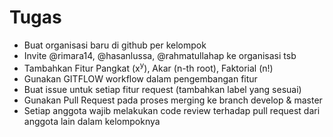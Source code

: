 # Tugas

- Buat organisasi baru di github per kelompok
- Invite @rimara14, @hasanlussa, @rahmatullahap ke organisasi tsb
- Tambahkan Fitur Pangkat (x<sup>y</sup>), Akar (n-th root), Faktorial (n!)
- Gunakan GITFLOW workflow dalam pengembangan fitur
- Buat issue untuk setiap fitur request (tambahkan label yang sesuai)
- Gunakan Pull Request pada proses merging ke branch develop & master
- Setiap anggota wajib melakukan code review terhadap pull request dari anggota lain dalam kelompoknya

